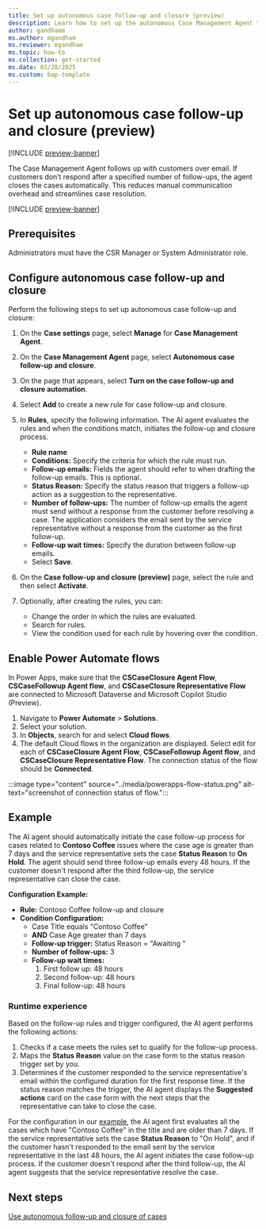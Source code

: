 ```yaml
---
title: Set up autonomous case follow-up and closure (preview)
description: Learn how to set up the autonomous Case Management Agent to help service representatives follow up and close cases.
author: gandhamm
ms.author: mgandham
ms.reviewer: mgandham
ms.topic: how-to 
ms.collection: get-started 
ms.date: 03/28/2025
ms.custom: bap-template 
---
```



# Set up autonomous case follow-up and closure (preview)

[!INCLUDE [preview-banner](~/../shared-content/shared/preview-includes/preview-banner.md)]


The Case Management Agent follows up with customers over email. If customers don’t respond after a specified number of follow-ups, the agent closes the cases automatically. This reduces manual communication overhead and streamlines case resolution.

[!INCLUDE [preview-banner](../../../shared-content/shared/preview-includes/production-ready-preview-dynamics365.md)]


## Prerequisites

Administrators must have the CSR Manager or System Administrator role.

## Configure autonomous case follow-up and closure

Perform the following steps to set up autonomous case follow-up and closure:

1. On the **Case settings** page, select **Manage** for **Case Management Agent**.
2. On the **Case Management Agent** page, select **Autonomous case follow-up and closure**.
3. On the page that appears, select **Turn on the case follow-up and closure automation**.
1. Select **Add** to create a new rule for case follow-up and closure.
1. In **Rules**, specify the following information. The AI agent evaluates the rules and when the conditions match, initiates the follow-up and closure process.
   - **Rule name**
   - **Conditions:** Specify the criteria for which the rule must run.
   - **Follow-up emails:** Fields the agent should refer to when drafting the follow-up emails. This is optional.
   - **Status Reason:** Specify the status reason that triggers a follow-up action as a suggestion to the representative.
   - **Number of follow-ups:** The number of follow-up emails the agent must send without a response from the customer before resolving a case. The application considers the email sent by the service representative without a response from the customer as the first follow-up.
   - **Follow-up wait times:** Specify the duration between follow-up emails.
   - Select **Save**.

5. On the **Case follow-up and closure (preview)** page, select the rule and then select **Activate**.
1. Optionally, after creating the rules, you can:
   - Change the order in which the rules are evaluated.
   - Search for rules.
   - View the condition used for each rule by hovering over the condition.

## Enable Power Automate flows

In Power Apps, make sure that the **CSCaseClosure Agent Flow**, **CSCaseFollowup Agent flow**, and **CSCaseClosure Representative Flow** are connected to Microsoft Dataverse and Microsoft Copilot Studio (Preview).

1. Navigate to **Power Automate** > **Solutions**.
1. Select your solution.
1. In **Objects**, search for and select **Cloud flows**.
1. The default Cloud flows in the organization are displayed. Select edit for each of **CSCaseClosure Agent Flow**, **CSCaseFollowup Agent flow**, and **CSCaseClosure Representative Flow**. The connection status of the flow should be **Connected**.


:::image type="content" source="../media/powerapps-flow-status.png" alt-text="screenshot of connection status of flow.":::

## Example

The AI agent should automatically initiate the case follow-up process for cases related to **Contoso Coffee** issues where the case age is greater than 7 days and the service representative sets the case **Status Reason** to **On Hold**. The agent should send three follow-up emails every 48 hours. If the customer doesn't respond after the third follow-up, the service representative can close the case.

**Configuration Example:**
- **Rule:** Contoso Coffee follow-up and closure  
- **Condition Configuration:**  
  - Case Title equals "Contoso Coffee"  
  - **AND** Case Age greater than 7 days   
  - **Follow-up trigger:** Status Reason = "Awaiting "  
  - **Number of follow-ups:** 3  
  - **Follow-up wait times:**  
    1. First follow up: 48 hours  
    2. Second follow-up: 48 hours  
    3. Final follow-up: 48 hours  

### Runtime experience

Based on the follow-up rules and trigger configured, the AI agent performs the following actions:
 
1. Checks if a case meets the rules set to qualify for the follow-up process.
1. Maps the **Status Reason** value on the case form to the status reason trigger set by you. 
1. Determines if the customer responded to the service representative's email within the configured duration for the first response time. If the status reason matches the trigger, the AI agent displays the **Suggested actions** card on the case form with the next steps that the representative can take to close the case.

For the configuration in our [example](#example), the AI agent first evaluates all the cases which have "Contoso Coffee" in the title and are older than 7 days. If the service representative sets the case **Status Reason** to "On Hold", and if the customer hasn't responded to the email sent by the service representative in the last 48 hours, the AI agent initiates the case follow-up process. If the customer doesn't respond after the third follow-up, the AI agent suggests that the service representative resolve the case.

## Next steps

[Use autonomous follow-up and closure of cases](../use/use-follow-up-closure.md)